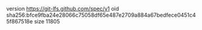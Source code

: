 version https://git-lfs.github.com/spec/v1
oid sha256:bfce9fba24e28066c75058df65e487e2709a884a67bedfece0451c45f867518e
size 11805
